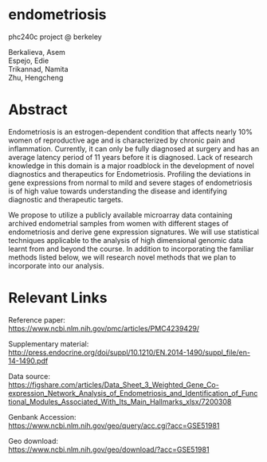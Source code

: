 # endometriosis
phc240c project @ berkeley

Berkalieva, Asem
<br>
Espejo, Edie
<br>
Trikannad, Namita
<br>
Zhu, Hengcheng

# Abstract
Endometriosis is an estrogen-dependent condition that affects nearly 10% women of reproductive age and is characterized by chronic pain and inflammation. Currently, it can only be fully diagnosed at surgery and has an average latency period of 11 years before it is diagnosed. Lack of research knowledge in this domain is a major roadblock in the development of novel diagnostics and therapeutics for Endometriosis. Profiling the deviations in gene expressions from normal to mild and severe stages of endometriosis is of high value towards understanding the disease and identifying diagnostic and therapeutic targets.

We propose to utilize a publicly available microarray data containing archived endometrial samples from women with different stages of endometriosis and derive gene expression signatures.  We will use statistical techniques applicable to the analysis of high dimensional genomic data learnt from and beyond the course. In addition to incorporating the familiar methods listed below, we will research novel methods that we plan to incorporate into our analysis.

# Relevant Links
Reference paper:
<br>
https://www.ncbi.nlm.nih.gov/pmc/articles/PMC4239429/
<br>

Supplementary material:
<br>
http://press.endocrine.org/doi/suppl/10.1210/EN.2014-1490/suppl_file/en-14-1490.pdf
<br>

Data source:
<br>
https://figshare.com/articles/Data_Sheet_3_Weighted_Gene_Co-expression_Network_Analysis_of_Endometriosis_and_Identification_of_Functional_Modules_Associated_With_Its_Main_Hallmarks_xlsx/7200308
<br>

Genbank Accession:
<br>
https://www.ncbi.nlm.nih.gov/geo/query/acc.cgi?acc=GSE51981
<br>

Geo download:
<br>
https://www.ncbi.nlm.nih.gov/geo/download/?acc=GSE51981
